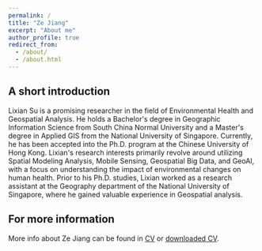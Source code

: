 ```yaml
---
permalink: /
title: "Ze Jiang"
excerpt: "About me"
author_profile: true
redirect_from: 
  - /about/
  - /about.html
---
```


## A short introduction
Lixian Su is a promising researcher in the field of Environmental Health and Geospatial Analysis. He holds a Bachelor's degree in Geographic Information Science from South China Normal University and a Master's degree in Applied GIS from the National University of Singapore. Currently, he has been accepted into the Ph.D. program at the Chinese University of Hong Kong. Lixian's research interests primarily revolve around utilizing Spatial Modeling Analysis, Mobile Sensing, Geospatial Big Data, and GeoAI, with a focus on understanding the impact of environmental changes on human health. Prior to his Ph.D. studies, Lixian worked as a research assistant at the Geography department of the National University of Singapore, where he gained valuable experience in Geospatial analysis.

<div style='display: none'>
<b>Research Highlights:</b>
* Development of [spectral transformation](https://doi.org/10.1029/2019WR026962) and its [application](https://doi.org/10.1016/j.jhydrol.2021.126816) in hydro-climatology
* An [open-source tool](https://cran.r-project.org/web/packages/WASP/index.html) for improved system modelling: [Wavelet System Prediction (WASP)](https://doi.org/10.1016/j.envsoft.2020.104907)
* Quantification of future changes in drought and [agricultural production](https://doi.org/10.1007/s00704-018-2617-z) under global warming
* [Postprocessing techniques](https://doi.org/10.1029/2021GL092953) for correcting climate model simulations in the [time-frequency domain](https://doi.org/10.1029/2022GL100550)
* Development of [index-based drought insurance](https://doi.org/10.1108/AFR-02-2020-0020) for disaster risk transfer

## Selected Journal Publications
Jiang, Z., & Johnson, F. (2022). A New Method for Postprocessing Numerical Weather Predictions Using Quantile Mapping in the Frequency Domain. *submitted to Monthly Weather Review, under review*. 

Kusumastuti, C., Jiang, Z., Mehrotra R., & Sharma, A. (2022). Correcting systematic bias in climate model simulations in the time-frequency domain. *Geophysical Research Letters*, 49(19), e2022GL100550. [link](https://doi.org/10.1029/2022GL100550)

Jiang, Z., Sharma, A., & Johnson, F. (2021). Variable transformations in the spectral domain – Implications for hydrologic forecasting. *Journal of Hydrology*, 603, 126816. [link](https://doi.org/10.1016/j.jhydrol.2021.126816)

Kusumastuti, C., Jiang, Z., Mehrotra R., & Sharma, A. (2021). A signal processing approach to correct systematic bias in trend and variability in climate model simulations. *Geophysical Research Letters*, 48(13), e2021GL092953. [link](https://doi.org/10.1029/2021GL092953)

Jiang, Z., Rashid, M. M., Johnson, F., & Sharma, A. (2020). A wavelet-based tool to modulate variance in predictors: An application to predicting drought anomalies. *Environmental Modelling & Software*, 135, 104907. [link](https://doi.org/10.1016/j.envsoft.2020.104907)

Jiang, Z., Sharma, A., & Johnson, F. (2020). Refining Predictor Spectral Representation Using Wavelet Theory for Improved Natural System Modeling. *Water Resources Research*, 56(3), e2019WR026962. [link](https://doi.org/10.1029/2019WR026962)

Jiang, Z., Sharma, A., & Johnson, F. (2019). Assessing the sensitivity of hydro-climatological change detection methods to model uncertainty and bias. *Advances in Water Resources*, 134, 103430. [link](https://doi.org/10.1016/j.advwatres.2019.103430)

Jiang, Z., Raghavan, S. V., Hur, J., Sun, Y., Liong, S.-Y., Nguyen, V. Q., & Van Pham Dang, T. (2019). Future changes in rice yields over the Mekong River Delta due to climate change-Alarming or alerting? *Theoretical and Applied Climatology*, 137(1), 545-555. [link](https://doi.org/10.1007/s00704-018-2617-z)
</div>

## For more information
More info about Ze Jiang can be found in [CV](https://LixianSu.github.io/cv/) or [downloaded CV](http://LixianSu.github.io/files/CV_LixianSu.pdf).
